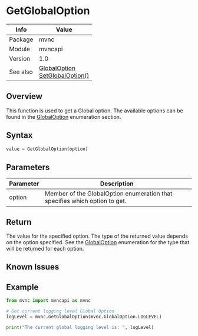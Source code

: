 # GetGlobalOption

|Info      | Value |
|----------|---------------|
|Package   |  mvnc         |
|Module    |  mvncapi      |
|Version   |  1.0          |
|See also  |  [GlobalOption](GlobalOption.md)<br>[SetGlobalOption()](SetGlobalOption.md)|

## Overview
This function is used to get a Global option. The available options can be found in the [GlobalOption](GlobalOption.md) enumeration section.

## Syntax

```python
value = GetGlobalOption(option)
```

## Parameters

|Parameter      | Description |
|---------------|---------------|
|option     |Member of the GlobalOption enumeration that specifies which option to get.|

## Return
The value for the specified option. The type of the returned value depends on the option specified. See the [GlobalOption](GlobalOption.md) enumeration for the type that will be returned for each option.

## Known Issues

## Example
```Python
from mvnc import mvncapi as mvnc

# Get current logging level Global Option
logLevel = mvnc.GetGlobalOption(mvnc.GlobalOption.LOGLEVEL)

print("The current global logging level is: ", logLevel)
```
